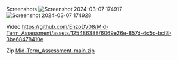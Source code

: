 Screenshots
![Screenshot 2024-03-07 174917](https://github.com/EnzoDV08/Mid-Term_Assessment/assets/125486388/77bdff6c-0dea-493f-a1c6-11d2fbacbaec)
![Screenshot 2024-03-07 174928](https://github.com/EnzoDV08/Mid-Term_Assessment/assets/125486388/d7f7c15c-0aa6-418a-85b6-5912aab0756e)

Video
https://github.com/EnzoDV08/Mid-Term_Assessment/assets/125486388/6069e26e-857d-4c5c-bcf8-3be68478410e

Zip
[Mid-Term_Assessment-main.zip](https://github.com/EnzoDV08/Mid-Term_Assessment/files/14526964/Mid-Term_Assessment-main.zip)

